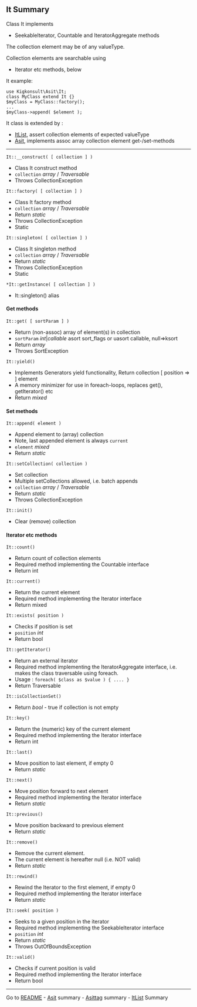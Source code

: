 [comment]: # (This file is part of Asit, manages array collections. Copyright 2020-2024 Kjell-Inge Gustafsson, kigkonsult, All rights reserved, licence LGPL 3.0)
## It Summary

Class It implements 
* SeekableIterator, Countable and IteratorAggregate methods

The collection element may be of any valueType.

Collection elements are searchable using
* Iterator etc methods, below

It example:
```
use Kigkonsult\Asit\It;
class MyClass extend It {}
$myClass = MyClass::factory();
...
$myClass->append( $element );
```

It class is extended by :
* [ItList], assert collection elements of expected valueType
* [Asit], implements assoc array collection element get-/set-methods

---
 
```It::__construct( [ collection ] )```
* Class It construct method
* ```collection``` _array_ / _Traversable_
* Throws CollectionException

```It::factory( [ collection ] )```
* Class It factory method
* ```collection``` _array_ / _Traversable_
* Return _static_
* Throws CollectionException
* Static
    
```It::singleton( [ collection ] )```
* Class It singleton method
* ```collection``` _array_ / _Traversable_
* Return _static_
* Throws CollectionException
* Static

```*It::getInstance( [ collection ] )```
* It::singleton() alias


#### Get methods

```It::get( [ sortParam ] )```
* Return (non-assoc) array of element(s) in collection
* ```sortParam``` _int_|_callable_  asort sort_flags or uasort callable, null=>ksort
* Return _array_
* Throws SortException

```It::yield()```
* Implements Generators yield functionality, Return collection [ position => ] element 
* A memory minimizer for use in foreach-loops, replaces get(), getIterator() etc
* Return _mixed_

    
#### Set methods

```It::append( element )```
* Append element to (array) collection
* Note, last appended element is always ```current```
* ```element``` _mixed_
* Return _static_
    
```It::setCollection( collection )```
* Set collection
* Multiple setCollections allowed, i.e. batch appends
* ```collection``` _array_ / _Traversable_
* Return _static_
* Throws CollectionException
    
```It::init()```
* Clear (remove) collection

#### Iterator etc methods

```It::count()```
* Return count of collection elements
* Required method implementing the Countable interface
* Return int

```It::current()```
* Return the current element
* Required method implementing the Iterator interface
* Return mixed

```It::exists( position )```
* Checks if position is set
* ```position``` _int_
* Return bool

```It::getIterator()```
* Return an external iterator
* Required method implementing the IteratorAggregate interface, i.e. makes the class traversable using foreach.
* Usage : ```foreach( $class as $value ) { .... }```
* Return Traversable

```It::isCollectionSet()```
* Return _bool_ - true if collection is not empty

```It::key()```
* Return the (numeric) key of the current element
* Required method implementing the Iterator interface
* Return int

```It::last()```
* Move position to last element, if empty 0
* Return _static_

```It::next()```
* Move position forward to next element
* Required method implementing the Iterator interface
* Return _static_

```It::previous()```
* Move position backward to previous element
* Return _static_
 
```It::remove()```
* Remove the current element. 
* The current element is hereafter null (i.e. NOT valid)
* Return _static_

```It::rewind()```
* Rewind the Iterator to the first element, if empty 0
* Required method implementing the Iterator interface
* Return _static_

```It::seek( position )```
* Seeks to a given position in the iterator
* Required method implementing the SeekableIterator interface
* ```position``` _int_
* Return _static_
* Throws OutOfBoundsException

```It::valid()```
* Checks if current position is valid
* Required method implementing the Iterator interface
* Return bool

---
Go to [README] - [Asit] summary - [Asittag] summary - [ItList] Summary 

[Asit]:AsitSummary.md
[Asittag]:AsittagSummary.md
[ItList]:ListSummary.md
[README]:../README.md
